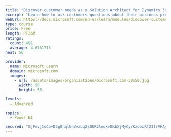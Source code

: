```yaml
---
title: "Discover customer needs as a Solution Architect for Dynamics 365 and Power Platform"
excerpt: "Learn how to ask customers questions about their business processes and feature requirements to create a viable solution."
webUrl: https://docs.microsoft.com/en-us/learn/modules/discover-customer-needs/
type: course
price: Free
length: PT36M
ratings:
  count: 491
  average: 4.6761713
heat: 50

provider:
  name: Microsoft Learn
  domain: microsoft.com
  images:
    - url: /assets/images/organizations/microsoft.com-50x50.jpg
      width: 50
      height: 50

levels:
  - Advanced

topics:
  - Power BI

secured: "SjFmvjIoCp+DtgBnqlNnVvzLq2sOUR2leqkvDkbXjMyCyrKzoboRf2IfrVHAyZutDQdf20PDn9ikPsuS6/ld2kg2n483vzaM+twO/vl2lNEX6KukBj94k+uxbmLJTl0R73S4w/wMq6v8Ny4+JfQpkPAkPZBBdK/7b9xJiKcEEIm2vfBXwWB9E8V2b+DlXwbQSOIaxTUqTxs6k+8JVEVFy6ioaiOHMcxFj2DJSXU72DEIMbYHAbuBKkYotdM2CjiE+fh5k0vZVxYMa9bOxdKC10oIybSu6XN5DLW84llXJYOM6D+cM+MO44wmcFw2xdIzrsscMIfC2VnH/9Tj6a/s3VAlfPbRZVPg3k2k3XrKhEqkG3ZJQisJnKaaF21o8h46wiOaerLdx3Qee3UlNk77yTOQ7rQngoTuLcrVHGBlKUE=;r+MA1g5r4w5FrgHwAAlIyQ=="
---
```


